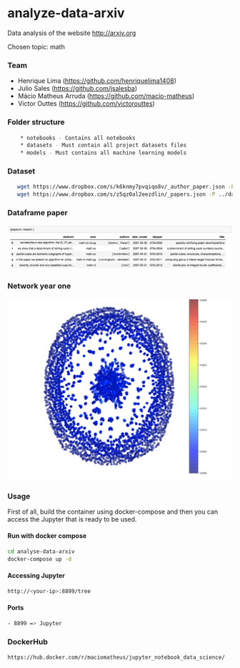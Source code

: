 # analyze-data-arxiv
Data analysis of the website http://arxiv.org

Chosen topic: math

### Team

- Henrique Lima (https://github.com/henriquelima1408)
- Julio Sales (https://github.com/jsalesba)
- Mácio Matheus Arruda (https://github.com/macio-matheus)
- Victor Outtes (https://github.com/victorouttes)


### Folder structure

```sh
    * notebooks - Contains all notebooks
    * datasets - Must contain all project datasets files
    * models - Must contains all machine learning models
```

### Dataset

```sh
   wget https://www.dropbox.com/s/k6knmy7pvqiqo8v/_author_paper.json -P ../datasets/
   wget https://www.dropbox.com/s/z5qz0al2eezdlin/_papers.json -P ../datasets/
```

### Dataframe paper

![paper](https://raw.githubusercontent.com/macio-matheus/analyze-data-arxiv/master/docs/dataframe-paper.png)


### Network year one

![network](https://raw.githubusercontent.com/macio-matheus/analyze-data-arxiv/master/docs/network-preview.png)

### Usage
First of all, build the container using docker-compose and then you can 
access the Jupyter that is ready to be used.

#### Run with docker compose
```sh
cd analyse-data-arxiv
docker-compose up -d
```

#### Accessing Jupyter
```sh
http://<your-ip>:8899/tree
```

#### Ports
```sh
- 8899 => Jupyter
```

### DockerHub
```sh
https://hub.docker.com/r/maciomatheus/jupyter_notebook_data_science/
```